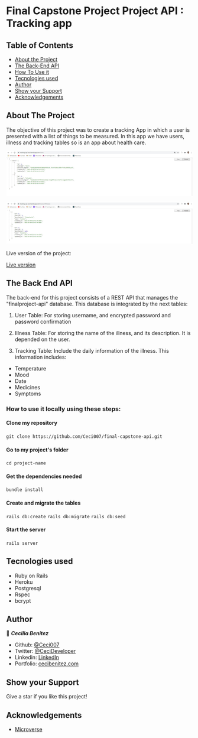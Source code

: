 # Final Capstone Project Project API : Tracking app

## Table of Contents

* [About the Project](#about-the-project)
* [The Back-End API](#the-back-end-api)
* [How To Use it](#how-to-use-it)
* [Tecnologies used](#tecnologies-used)
* [Author](#author)
* [Show your Support](#show-your-support)
* [Acknowledgements](#acknowledgements)

<!-- ABOUT THE PROJECT -->
## About The Project

The objective of this project was to create a tracking App in which a user is presented with a list of things to be measured. In this app we have users, illness and tracking tables so is an app about health care.

![users screenshot](./users_screenshot.png)

![illnesses screenshot](./illnesses_screenshot.png)

Live version of the project: 

[Live version](https://tracking-api-ceci.herokuapp.com/)

<!-- THE BACKEND API -->
## The Back End API

The back-end for this project consists of a REST API that manages the "finalproject-api" database. This database is integrated by the next tables:

1. User Table: For storing username, and encrypted password and password confirmation

2. Illness Table: For storing the name of the illness, and its description. It is depended on the user.

3. Tracking Table:  Include the daily information of the illness. This information includes:
* Temperature
* Mood
* Date
* Medicines
* Symptoms


<!-- HOW TO USE IT -->
### How to use it locally using these steps:

#### Clone my repository

``` git clone https://github.com/Ceci007/final-capstone-api.git ```

#### Go to my project's folder

``` cd project-name ```

#### Get the dependencies needed

``` bundle install ```

#### Create and migrate the tables
``` rails db:create ```
``` rails db:migrate ```
``` rails db:seed ```

#### Start the server
``` rails server ```

<!-- TECNOLOGIES USED -->
## Tecnologies used

* Ruby on Rails
* Heroku
* Postgresql
* Rspec
* bcrypt

<!--AUTHOR -->
## Author
👤 ***Cecilia Benitez***

- Github: [@Ceci007](https://github.com/Ceci007)
- Twitter: [@CeciDeveloper](https://twitter.com/CeciDeveloper)
- Linkedin: [LinkedIn](https://www.linkedin.com/in/cecilia-benítez)
- Portfolio: [cecibenitez.com](https://www.cecibenitez.com/)

<!-- SHOW YOUR SUPPORT -->
## Show your Support

Give a star if you like this project!

<!-- ACKNOWLEDGEMENTS -->
## Acknowledgements

* [Microverse](https://www.microverse.org/)
